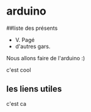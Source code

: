 # arduino

##liste des présents

- V. Pagé
- d'autres gars.


Nous allons faire de l'arduino :)

c'est cool

## les liens utiles

c'est ca
